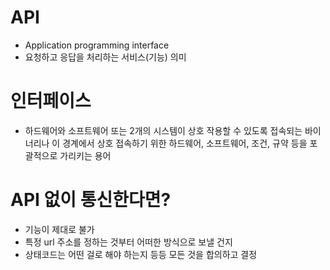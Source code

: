 # API
- Application programming interface
- 요청하고 응답을 처리하는 서비스(기능) 의미

# 인터페이스

- 하드웨어와 소프트웨어 또는 2개의 시스템이 상호 작용할 수 있도록 접속되는 바이너리나 이 경계에서 상호 접속하기 위한 하드웨어, 소프트웨어, 조건, 규약 등을 포괄적으로 가리키는 용어

# API 없이 통신한다면?

- 기능이 제대로 불가
- 특정 url 주소를 정하는 것부터 어떠한 방식으로 보낼 건지
- 상태코드는 어떤 걸로 해야 하는지 등등 모든 것을 합의하고 결정
